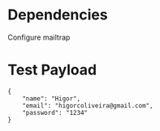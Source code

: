 # Dependencies
Configure mailtrap

# Test Payload

```
{
    "name": "Higor",
    "email": "higorcoliveira@gmail.com",
    "password": "1234"
}
```

